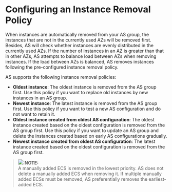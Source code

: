 # Configuring an Instance Removal Policy<a name="EN-US_TOPIC_0044005301"></a>

When instances are automatically removed from your AS group, the instances that are not in the currently used AZs will be removed first. Besides, AS will check whether instances are evenly distributed in the currently used AZs. If the number of instances in an AZ is greater than that in other AZs, AS attempts to balance load between AZs when removing instances. If the load between AZs is balanced, AS removes instances following the pre-configured instance removal policy.

AS supports the following instance removal policies:

-   **Oldest instance**: The oldest instance is removed from the AS group first. Use this policy if you want to replace old instances by new instances in an AS group.
-   **Newest instance**: The latest instance is removed from the AS group first. Use this policy if you want to test a new AS configuration and do not want to retain it.
-   **Oldest instance created from oldest AS configuration**: The oldest instance created based on the oldest configuration is removed from the AS group first. Use this policy if you want to update an AS group and delete the instances created based on early AS configurations gradually.
-   **Newest instance created from oldest AS configuration**: The latest instance created based on the oldest configuration is removed from the AS group first.

>![](/images/icon-note.gif) **NOTE:**   
>A manually added ECS is removed in the lowest priority. AS does not delete a manually added ECS when removing it. If multiple manually added ECSs must be removed, AS preferentially removes the earliest-added ECS.  

